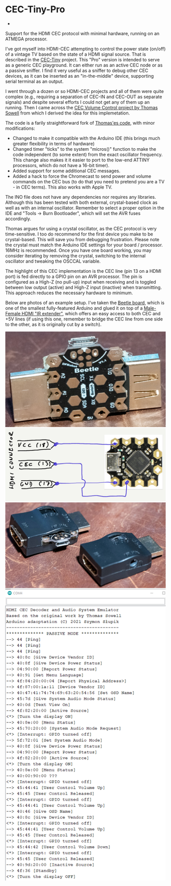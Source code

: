 # CEC-Tiny-Pro
-
Support for the HDMI CEC protocol with minimal hardware, running on an ATMEGA processor.

I've got myself into HDMI-CEC attempting to control the power state (on/off) of a vintage TV based on the state of a HDMI signal source. That is described in the [CEC-Tiny](https://github.com/SzymonSlupik/CEC-Tiny) project. This "Pro" version is intended to serve as a generic CEC playground. It can either run as an active CEC node or as a passive sniffer. I find it very useful as a sniffer to debug other CEC devices, as it can be inserted as an "in-the-middle" device, supporting serial terminal as an output.

I went through a dozen or so HDMI-CEC projects and all of them were quite complex (e.g., requiring a separation of CEC-IN and CEC-OUT as separate signals) and despite several efforts I could not get any of them up an running.
Then I came across the [CEC Volume Control project by Thomas Sowell](https://blog.ldtlb.com/2020/10/14/pioneer-sx950-hdmi-cec-volume.html) from which I derived the idea for this implemetation.

The code is a farily straightforward fork of [Thomas'es code](https://github.com/tsowell/avr-hdmi-cec-volume), with minor modifications:
* Changed to make it compatible with the Arduino IDE (this brings much greater flexibility in terms of hardware)
* Changed timer "ticks" to the system "micros()" function to make the code independent (to some extent) from the exact oscillator frequency. This change also makes it it easier to port to the low-end ATTINY processors, which do not have a 16-bit timer).
* Added support for some additional CEC messages.
* Added a hack to force the Chromecast to send power and volume commands on the CEC bus (to do that you need to pretend you are a TV - in CEC terms). This also works with Apple TV.

The INO file does not have any dependencies nor requires any libraries. Although this has been tested with both external, crystal-based clock as well as with an internal oscillator. Remember to select a proper option in the IDE and "Tools -> Burn Bootloader", which will set the AVR fuses accordingly.

Thomas argues for using a crystal oscillator, as the CEC protocol is very time-sensitive. I too do recommend for the first device you make to be crystal-based. This will  save you from debugging frustration. Please note the crystal must match the Arduino IDE settings for your board / processor. 16MHz is recommended. Once you have one board working, you may consider iterating by removing the crystal, switching to the internal oscillator and tweaking the OSCCAL variable.

The highlight of this CEC implementation is the CEC line (pin 13 on a HDMI port) is fed directly to a GPIO pin on an AVR processor. The pin is configured as a High-Z (no pull-up) input when receiving and is toggled between low output (active) and High-Z input (inactive) when transmitting. This approach reduces the necessary hardware to minimum.

Below are photos of an example setup. I've taken the [Beetle board](https://www.dfrobot.com/product-1075.html), which is one of the smallest fully-featured Arduino and glued it on top of a [Male-Female HDMI "IR extender"](https://www.aliexpress.com/i/32852599971.html), which offers an easy access to both CEC and +5V lines (if using this one, remember to bridge the CEC line from one side to the other, as it is originally cut by a switch).


![alt text](https://github.com/SzymonSlupik/CEC-Tiny-Pro/blob/main/Beetle%20Leonardo%20on%20HDMI.JPG?raw=true "Adding a USB sniffer to HDMI")
![alt text](https://github.com/SzymonSlupik/CEC-Tiny-Pro/blob/main/HDMI%20CEC%20to%20Beetle%20Schematic.jpg?raw=true "HDMI CEC to Beetle Schematic")
![alt text](https://github.com/SzymonSlupik/CEC-Tiny-Pro/blob/main/HDMI%20Pass-Through%20with%20a%20Sniffer.JPG?raw=true "Adding a USB sniffer to HDMI")
![alt text](https://github.com/SzymonSlupik/CEC-Tiny-Pro/blob/main/HDMI%20CEC%20Sniffer%20Console.png?raw=true "HDMI CEC Sniffer console")
